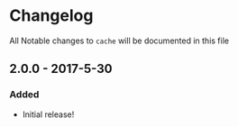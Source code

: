 # Changelog
All Notable changes to `cache` will be documented in this file

## 2.0.0 - 2017-5-30

### Added
- Initial release!